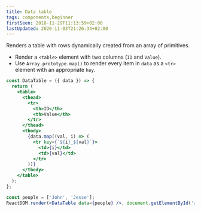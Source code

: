 ```yaml
---
title: Data table
tags: components,beginner
firstSeen: 2018-11-29T11:13:59+02:00
lastUpdated: 2020-11-03T21:26:34+02:00
---
```


Renders a table with rows dynamically created from an array of primitives.

- Render a `<table>` element with two columns (`ID` and `Value`).
- Use `Array.prototype.map()` to render every item in `data` as a `<tr>` element with an appropriate `key`.

```jsx
const DataTable = ({ data }) => {
  return (
    <table>
      <thead>
        <tr>
          <th>ID</th>
          <th>Value</th>
        </tr>
      </thead>
      <tbody>
        {data.map((val, i) => (
          <tr key={`${i}_${val}`}>
            <td>{i}</td>
            <td>{val}</td>
          </tr>
        ))}
      </tbody>
    </table>
  );
};
```

```jsx
const people = ['John', 'Jesse'];
ReactDOM.render(<DataTable data={people} />, document.getElementById('root'));
```
